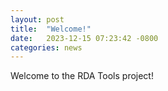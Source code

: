 ```yaml
---
layout: post
title:  "Welcome!"
date:   2023-12-15 07:23:42 -0800
categories: news
---
```

Welcome to the RDA Tools project!
